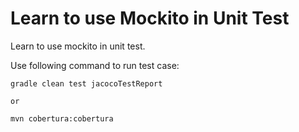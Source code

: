 # Learn to use Mockito in Unit Test

Learn to use mockito in unit test.

Use following command to run test case:

	gradle clean test jacocoTestReport
	
	or
	
	mvn cobertura:cobertura
